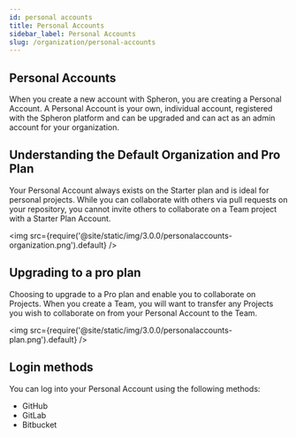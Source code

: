 ```yaml
---
id: personal accounts
title: Personal Accounts
sidebar_label: Personal Accounts
slug: /organization/personal-accounts
---
```


## Personal Accounts

When you create a new account with Spheron, you are creating a Personal Account. A Personal Account is your own, individual account, registered with the Spheron platform and can be upgraded and can act as an admin account for your organization. 

## Understanding the Default Organization and Pro Plan 
Your Personal Account always exists on the Starter plan and is ideal for personal projects. While you can collaborate with others via pull requests on your repository, you cannot invite others to collaborate on a Team project with a Starter Plan Account. 

<img src={require('@site/static/img/3.0.0/personalaccounts-organization.png').default} />

## Upgrading to a pro plan 

Choosing to upgrade to a Pro plan and enable you to collaborate on Projects. When you create a Team, you will want to transfer any Projects you wish to collaborate on from your Personal Account to the Team.

<img src={require('@site/static/img/3.0.0/personalaccounts-plan.png').default} />

## Login methods
You can log into your Personal Account using the following methods:

- GitHub
- GitLab
- Bitbucket
